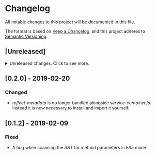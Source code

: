 # Changelog
All notable changes to this project will be documented in this file.

The format is based on [Keep a Changelog](https://keepachangelog.com/en/1.0.0/),
and this project adheres to [Semantic Versioning](https://semver.org/spec/v2.0.0.html).

## [Unreleased]

<details>
    <summary>Unreleased changes. Click to see more.</summary>
    <ul>
        <li>`Collection` and `Arr` functionality are moved to a separate package.</li>
        <li>Tagged services are now lazy loaded.</li>
        <li>More elaborate testing of resolving logic is added.</li>
        <li>Add the ability to bind a resolving callback to an interface (Unlike _Laravel_, this only works if a service is explicitly bound to an interface)</li>
</details>

## [0.2.0] - 2019-02-20

### Changed

- _reflect-metadata_ is no longer bundled alongside _service-container.js_. Instead it is now necessary to install and import it yourself.

## [0.1.2] - 2019-02-09

### Fixed

- A bug when scanning the _AST_ for method parameters in _ES5_ mode.
